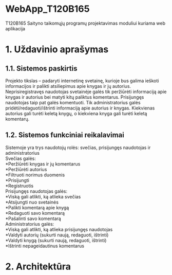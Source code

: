 # WebApp_T120B165
T120B165 Saityno taikomųjų programų projektavimas moduliui kuriama web aplikacija

# 1. Uždavinio aprašymas
## 1.1. Sistemos paskirtis
Projekto tikslas – padaryti internetinę svetainę, kurioje bus galima ieškoti informacijos ir palikti atsiliepimus apie knygas ir jų autorius.
Neprisiregistravęs naudotojas svetainėje galės tik peržiūrėti informaciją apie knygas ir autorius bei matyti kitų paliktus komentarus. Prisijungęs naudotojas taip pat galės komentuoti. Tik administratorius galės pridėti/redaguoti/ištrinti informaciją apie autorius ir knygas. Kiekvienas autorius gali turėti keletą knygų, o kiekviena knyga gali turėti keletą komentarų.

## 1.2. Sistemos funkciniai reikalavimai
Sistemoje yra trys naudotojų rolės: svečias, prisijungęs naudotojas ir administratorius\
Svečias galės:\
*Peržiūrėti knygas ir jų komentarus\
*Peržiūrėti autorius\
*Filtruoti norimus duomenis\
*Prisijungti\
*Registruotis\
Prisijungęs naudotojas galės:\
*Viską gali atlikti, ką atlieka svečias\
*Atsijungti nuo svetainės\
*Palikti komentarą apie knygą\
*Redaguoti savo komentarą\
*Pašalinti savo komentarą\
Administratorius galės:\
*Viską gali atlikti, ką atlieka prisijungęs naudotojas\
*Valdyti autorių (sukurti naują, redaguoti, ištrinti)\
*Valdyti knygą (sukurti naują, redaguoti, ištrinti)\
*Ištrinti nepageidautinus komentarus

# 2. Architektūra
